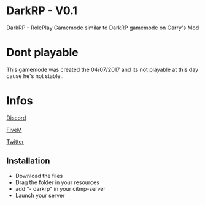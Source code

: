 # DarkRP - V0.1

DarkRP - RolePlay Gamemode similar to DarkRP gamemode on Garry's Mod

# Dont playable

This gamemode was created the 04/07/2017 and its not playable at this day cause he's not stable..

# Infos

[Discord](https://discord.gg/T9z7cNK)

[FiveM](https://forum.fivem.net/u/Goku_San/activity)

[Twitter](https://twitter.com/ZuqaaOfficiel?lang=fr)

## Installation

- Download the files
- Drag the folder in your resources
- add "- darkrp" in your citmp-server
- Launch your server
